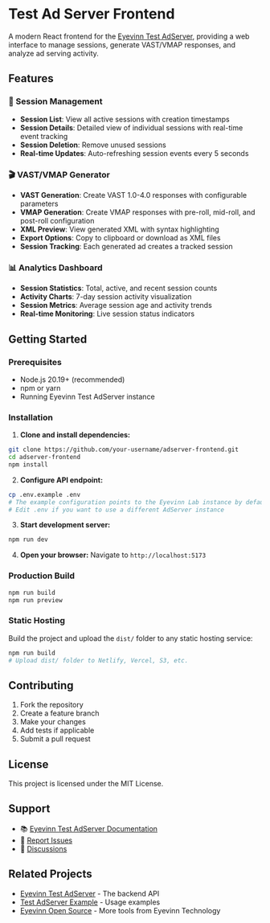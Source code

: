 # Test Ad Server Frontend

A modern React frontend for the [Eyevinn Test AdServer](https://github.com/Eyevinn/test-adserver), providing a web interface to manage sessions, generate VAST/VMAP responses, and analyze ad serving activity.

## Features

### 🎯 Session Management

- **Session List**: View all active sessions with creation timestamps
- **Session Details**: Detailed view of individual sessions with real-time event tracking
- **Session Deletion**: Remove unused sessions
- **Real-time Updates**: Auto-refreshing session events every 5 seconds

### 🎬 VAST/VMAP Generator

- **VAST Generation**: Create VAST 1.0-4.0 responses with configurable parameters
- **VMAP Generation**: Create VMAP responses with pre-roll, mid-roll, and post-roll configuration
- **XML Preview**: View generated XML with syntax highlighting
- **Export Options**: Copy to clipboard or download as XML files
- **Session Tracking**: Each generated ad creates a tracked session

### 📊 Analytics Dashboard

- **Session Statistics**: Total, active, and recent session counts
- **Activity Charts**: 7-day session activity visualization
- **Session Metrics**: Average session age and activity trends
- **Real-time Monitoring**: Live session status indicators

## Getting Started

### Prerequisites

- Node.js 20.19+ (recommended)
- npm or yarn
- Running Eyevinn Test AdServer instance

### Installation

1. **Clone and install dependencies:**

```bash
git clone https://github.com/your-username/adserver-frontend.git
cd adserver-frontend
npm install
```

2. **Configure API endpoint:**

```bash
cp .env.example .env
# The example configuration points to the Eyevinn Lab instance by default
# Edit .env if you want to use a different AdServer instance
```

3. **Start development server:**

```bash
npm run dev
```

4. **Open your browser:**
   Navigate to `http://localhost:5173`

### Production Build

```bash
npm run build
npm run preview
```

### Static Hosting

Build the project and upload the `dist/` folder to any static hosting service:

```bash
npm run build
# Upload dist/ folder to Netlify, Vercel, S3, etc.
```

## Contributing

1. Fork the repository
2. Create a feature branch
3. Make your changes
4. Add tests if applicable
5. Submit a pull request

## License

This project is licensed under the MIT License.

## Support

- 📚 [Eyevinn Test AdServer Documentation](https://github.com/Eyevinn/test-adserver)
- 🐛 [Report Issues](https://github.com/your-username/adserver-frontend/issues)
- 💬 [Discussions](https://github.com/your-username/adserver-frontend/discussions)

## Related Projects

- [Eyevinn Test AdServer](https://github.com/Eyevinn/test-adserver) - The backend API
- [Test AdServer Example](https://github.com/Eyevinn/test-adserver-example) - Usage examples
- [Eyevinn Open Source](https://github.com/Eyevinn) - More tools from Eyevinn Technology

